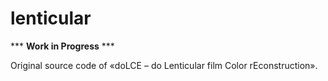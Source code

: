 # lenticular

*** __Work in Progress__ ***

Original source code of «doLCE – do Lenticular film Color rEconstruction».
